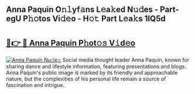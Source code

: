 ## Anna Paquin O𝚗𝚕yf𝚊ns L𝚎a𝚔ed N𝚞𝚍es - Part-egU P𝚑𝚘tos Vi𝚍𝚎o - H𝚘𝚝 Part L𝚎a𝚔s 1IQ5d

# <h2><a href="http://kfewen.oniu.top/?m=Anna+Paquin">🔗👉 🔴 Anna Paquin P𝚑ot𝚘𝚜 V𝚒d𝚎o</a></h2>

[![Anna Paquin Nu𝚍e𝚜](https://i.imgur.com/0qMVB7G.gif)](http://kfewen.oniu.top/?m=Anna+Paquin)
Social media thought leader Anna Paquin, known for sharing dance and lifestyle information, featuring presentations and blogs. Anna Paquin's public image is marked by its friendly and approachable nature, but the complexities of his personal life remain a source of fascination and intrigue.  
